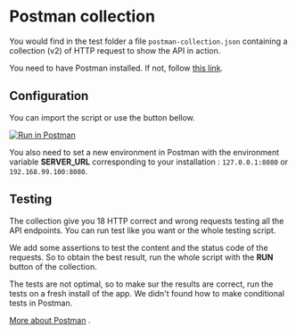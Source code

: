 # Postman collection

You would find in the test folder a file `postman-collection.json` containing a collection (v2) of HTTP request to show the API in action.

You need to have Postman installed. If not, follow [this link](https://www.getpostman.com/).

## Configuration

You can import the script or use the button bellow.

[![Run in Postman](https://run.pstmn.io/button.svg)](https://app.getpostman.com/run-collection/3e1c0989246d0cb14a05)

You also need to set a new environment in Postman with the environment variable **SERVER_URL** corresponding to your installation : `127.0.0.1:8080` or `192.168.99.100:8080`.

## Testing

The collection give you 18 HTTP correct and wrong requests testing all the API endpoints. You can run test like you want or the whole testing script.

We add some assertions to test the content and the status code of the requests. So to obtain the best result, run the whole script with the **RUN** button of the collection.

The tests are not optimal, so to make sur the results are correct, run the tests on a fresh install of the app. We didn't found how to make conditional tests in Postman.

[More about Postman](https://www.getpostman.com/docs/) .